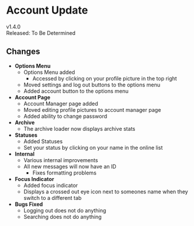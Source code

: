# Account Update

v1.4.0  
Released: To Be Determined

## Changes

- **Options Menu**
  - Options Menu added
    - Accessed by clicking on your profile picture in the top right
  - Moved settings and log out buttons to the options menu
  - Added account button to the options menu
- **Account Page**
  - Account Manager page added
  - Moved editing profile pictures to account manager page
  - Added ability to change password
- **Archive**
  - The archive loader now displays archive stats
- **Statuses**
  - Added Statuses
  - Set your status by clicking on your name in the online list
- **Internal**
  - Various internal improvements
  - All new messages will now have an ID
    - Fixes formatting problems
- **Focus Indicator**
  - Added focus indicator
  - Displays a crossed out eye icon next to someones name when they switch to a different tab
- **Bugs Fixed**
  - Logging out does not do anything
  - Searching does not do anything
